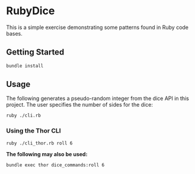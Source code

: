 # RubyDice
This is a simple exercise demonstrating some patterns found in Ruby code bases.

## Getting Started

```bash
bundle install
```

## Usage

The following generates a pseudo-random integer from the dice API in this project. The user specifies the number of sides for the dice:

```bash
ruby ./cli.rb
```

### Using the Thor CLI

```bash
ruby ./cli_thor.rb roll 6
```

**The following may also be used:**

```bash
bundle exec thor dice_commands:roll 6
```
